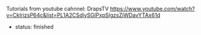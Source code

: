 Tutorials from youtube cahnnel: DrapsTV
https://www.youtube.com/watch?v=CkIrizsP64c&list=PL1A2CSdiySGIPxpSlgzsZiWDavYTAx61d
* status: finished
